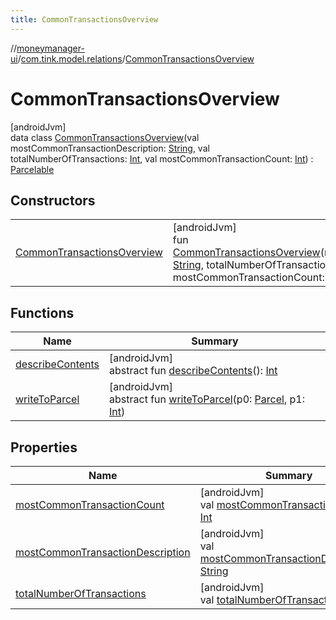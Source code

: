 ```yaml
---
title: CommonTransactionsOverview
---
```

//[moneymanager-ui](../../../index.html)/[com.tink.model.relations](../index.html)/[CommonTransactionsOverview](index.html)



# CommonTransactionsOverview



[androidJvm]\
data class [CommonTransactionsOverview](index.html)(val mostCommonTransactionDescription: [String](https://kotlinlang.org/api/latest/jvm/stdlib/kotlin/-string/index.html), val totalNumberOfTransactions: [Int](https://kotlinlang.org/api/latest/jvm/stdlib/kotlin/-int/index.html), val mostCommonTransactionCount: [Int](https://kotlinlang.org/api/latest/jvm/stdlib/kotlin/-int/index.html)) : [Parcelable](https://developer.android.com/reference/kotlin/android/os/Parcelable.html)



## Constructors


| | |
|---|---|
| [CommonTransactionsOverview](-common-transactions-overview.html) | [androidJvm]<br>fun [CommonTransactionsOverview](-common-transactions-overview.html)(mostCommonTransactionDescription: [String](https://kotlinlang.org/api/latest/jvm/stdlib/kotlin/-string/index.html), totalNumberOfTransactions: [Int](https://kotlinlang.org/api/latest/jvm/stdlib/kotlin/-int/index.html), mostCommonTransactionCount: [Int](https://kotlinlang.org/api/latest/jvm/stdlib/kotlin/-int/index.html)) |


## Functions


| Name | Summary |
|---|---|
| [describeContents](../../com.tink.service.provider/-provider-filter/index.html#-1578325224%2FFunctions%2F1000845458) | [androidJvm]<br>abstract fun [describeContents](../../com.tink.service.provider/-provider-filter/index.html#-1578325224%2FFunctions%2F1000845458)(): [Int](https://kotlinlang.org/api/latest/jvm/stdlib/kotlin/-int/index.html) |
| [writeToParcel](../../com.tink.service.provider/-provider-filter/index.html#-1754457655%2FFunctions%2F1000845458) | [androidJvm]<br>abstract fun [writeToParcel](../../com.tink.service.provider/-provider-filter/index.html#-1754457655%2FFunctions%2F1000845458)(p0: [Parcel](https://developer.android.com/reference/kotlin/android/os/Parcel.html), p1: [Int](https://kotlinlang.org/api/latest/jvm/stdlib/kotlin/-int/index.html)) |


## Properties


| Name | Summary |
|---|---|
| [mostCommonTransactionCount](most-common-transaction-count.html) | [androidJvm]<br>val [mostCommonTransactionCount](most-common-transaction-count.html): [Int](https://kotlinlang.org/api/latest/jvm/stdlib/kotlin/-int/index.html) |
| [mostCommonTransactionDescription](most-common-transaction-description.html) | [androidJvm]<br>val [mostCommonTransactionDescription](most-common-transaction-description.html): [String](https://kotlinlang.org/api/latest/jvm/stdlib/kotlin/-string/index.html) |
| [totalNumberOfTransactions](total-number-of-transactions.html) | [androidJvm]<br>val [totalNumberOfTransactions](total-number-of-transactions.html): [Int](https://kotlinlang.org/api/latest/jvm/stdlib/kotlin/-int/index.html) |

